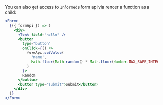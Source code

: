 You can also get access to `Informed`s form api via render a function as a child:

<!-- STORY -->

```jsx
<Form>
  {({ formApi }) => (
    <div>
      <Text field="hello" />
      <button
        type="button"
        onClick={() =>
          formApi.setValue(
            'name',
            Math.floor(Math.random() * Math.floor(Number.MAX_SAFE_INTEGER))
          )
        }>
        Random
      </button>
      <button type="submit">Submit</button>
    </div>
  )}
</Form>
```

<br />

